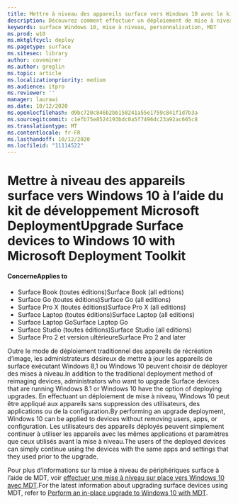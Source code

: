 ```yaml
---
title: Mettre à niveau des appareils surface vers Windows 10 avec le kit de développement Microsoft (surface)
description: Découvrez comment effectuer un déploiement de mise à niveau de Windows 10 sur vos appareils surface.
keywords: surface Windows 10, mise à niveau, personnalisation, MDT
ms.prod: w10
ms.mktglfcycl: deploy
ms.pagetype: surface
ms.sitesec: library
author: coveminer
ms.author: greglin
ms.topic: article
ms.localizationpriority: medium
ms.audience: itpro
ms.reviewer: ''
manager: laurawi
ms.date: 10/12/2020
ms.openlocfilehash: d9bc720c846b2bb158241a55e1759c841f1d7b3a
ms.sourcegitcommit: c1efb75e8524193bdc0a5f7496dc23a92ac665c8
ms.translationtype: MT
ms.contentlocale: fr-FR
ms.lasthandoff: 10/12/2020
ms.locfileid: "11114522"
---
```

# <span data-ttu-id="0c6bc-104">Mettre à niveau des appareils surface vers Windows 10 à l’aide du kit de développement Microsoft Deployment</span><span class="sxs-lookup"><span data-stu-id="0c6bc-104">Upgrade Surface devices to Windows 10 with Microsoft Deployment Toolkit</span></span>

#### <span data-ttu-id="0c6bc-105">Concerne</span><span class="sxs-lookup"><span data-stu-id="0c6bc-105">Applies to</span></span>

- <span data-ttu-id="0c6bc-106">Surface Book (toutes éditions)</span><span class="sxs-lookup"><span data-stu-id="0c6bc-106">Surface Book (all editions)</span></span>
- <span data-ttu-id="0c6bc-107">Surface Go (toutes éditions)</span><span class="sxs-lookup"><span data-stu-id="0c6bc-107">Surface Go (all editions)</span></span>
- <span data-ttu-id="0c6bc-108">Surface Pro X (toutes éditions)</span><span class="sxs-lookup"><span data-stu-id="0c6bc-108">Surface Pro X (all editions)</span></span>
- <span data-ttu-id="0c6bc-109">Surface Laptop (toutes éditions)</span><span class="sxs-lookup"><span data-stu-id="0c6bc-109">Surface Laptop (all editions)</span></span>
- <span data-ttu-id="0c6bc-110">Surface Laptop Go</span><span class="sxs-lookup"><span data-stu-id="0c6bc-110">Surface Laptop Go</span></span>
- <span data-ttu-id="0c6bc-111">Surface Studio (toutes éditions)</span><span class="sxs-lookup"><span data-stu-id="0c6bc-111">Surface Studio (all editions)</span></span>
- <span data-ttu-id="0c6bc-112">Surface Pro 2 et version ultérieure</span><span class="sxs-lookup"><span data-stu-id="0c6bc-112">Surface Pro 2 and later</span></span>

<span data-ttu-id="0c6bc-113">Outre le mode de déploiement traditionnel des appareils de récréation d’image, les administrateurs désireux de mettre à jour les appareils de surface exécutant Windows 8,1 ou Windows 10 peuvent choisir de déployer des mises à niveau.</span><span class="sxs-lookup"><span data-stu-id="0c6bc-113">In addition to the traditional deployment method of reimaging devices, administrators who want to upgrade Surface devices that are running Windows 8.1 or Windows 10 have the option of deploying upgrades.</span></span> <span data-ttu-id="0c6bc-114">En effectuant un déploiement de mise à niveau, Windows 10 peut être appliqué aux appareils sans suppression des utilisateurs, des applications ou de la configuration.</span><span class="sxs-lookup"><span data-stu-id="0c6bc-114">By performing an upgrade deployment, Windows 10 can be applied to devices without removing users, apps, or configuration.</span></span> <span data-ttu-id="0c6bc-115">Les utilisateurs des appareils déployés peuvent simplement continuer à utiliser les appareils avec les mêmes applications et paramètres que ceux utilisés avant la mise à niveau.</span><span class="sxs-lookup"><span data-stu-id="0c6bc-115">The users of the deployed devices can simply continue using the devices with the same apps and settings that they used prior to the upgrade.</span></span> 

<span data-ttu-id="0c6bc-116">Pour plus d’informations sur la mise à niveau de périphériques surface à l’aide de MDT, voir [effectuer une mise à niveau sur place vers Windows 10 avec MDT](https://docs.microsoft.com/windows/deployment/deploy-windows-mdt/upgrade-to-windows-10-with-the-microsoft-deployment-toolkit).</span><span class="sxs-lookup"><span data-stu-id="0c6bc-116">For the latest information about upgrading surface devices using MDT, refer to [Perform an in-place upgrade to Windows 10 with MDT](https://docs.microsoft.com/windows/deployment/deploy-windows-mdt/upgrade-to-windows-10-with-the-microsoft-deployment-toolkit).</span></span>

